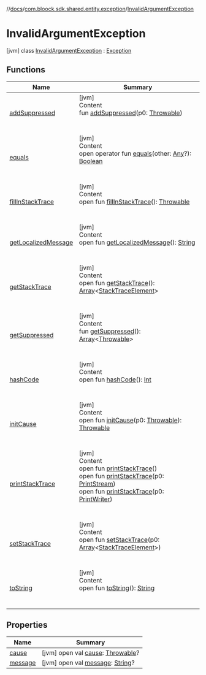 //[docs](../../index.md)/[com.bloock.sdk.shared.entity.exception](../index.md)/[InvalidArgumentException](index.md)



# InvalidArgumentException  
 [jvm] class [InvalidArgumentException](index.md) : [Exception](https://docs.oracle.com/javase/8/docs/api/java/lang/Exception.html)   


## Functions  
  
|  Name|  Summary| 
|---|---|
| <a name="kotlin/Throwable/addSuppressed/#kotlin.Throwable/PointingToDeclaration/"></a>[addSuppressed](index.md#%5Bkotlin%2FThrowable%2FaddSuppressed%2F%23kotlin.Throwable%2FPointingToDeclaration%2F%5D%2FFunctions%2F-101246078)| <a name="kotlin/Throwable/addSuppressed/#kotlin.Throwable/PointingToDeclaration/"></a>[jvm]  <br>Content  <br>fun [addSuppressed](index.md#%5Bkotlin%2FThrowable%2FaddSuppressed%2F%23kotlin.Throwable%2FPointingToDeclaration%2F%5D%2FFunctions%2F-101246078)(p0: [Throwable](https://kotlinlang.org/api/latest/jvm/stdlib/kotlin/-throwable/index.html))  <br><br><br>
| <a name="kotlin/Any/equals/#kotlin.Any?/PointingToDeclaration/"></a>[equals](index.md#%5Bkotlin%2FAny%2Fequals%2F%23kotlin.Any%3F%2FPointingToDeclaration%2F%5D%2FFunctions%2F-101246078)| <a name="kotlin/Any/equals/#kotlin.Any?/PointingToDeclaration/"></a>[jvm]  <br>Content  <br>open operator fun [equals](index.md#%5Bkotlin%2FAny%2Fequals%2F%23kotlin.Any%3F%2FPointingToDeclaration%2F%5D%2FFunctions%2F-101246078)(other: [Any](https://kotlinlang.org/api/latest/jvm/stdlib/kotlin/-any/index.html)?): [Boolean](https://kotlinlang.org/api/latest/jvm/stdlib/kotlin/-boolean/index.html)  <br><br><br>
| <a name="kotlin/Throwable/fillInStackTrace/#/PointingToDeclaration/"></a>[fillInStackTrace](index.md#%5Bkotlin%2FThrowable%2FfillInStackTrace%2F%23%2FPointingToDeclaration%2F%5D%2FFunctions%2F-101246078)| <a name="kotlin/Throwable/fillInStackTrace/#/PointingToDeclaration/"></a>[jvm]  <br>Content  <br>open fun [fillInStackTrace](index.md#%5Bkotlin%2FThrowable%2FfillInStackTrace%2F%23%2FPointingToDeclaration%2F%5D%2FFunctions%2F-101246078)(): [Throwable](https://kotlinlang.org/api/latest/jvm/stdlib/kotlin/-throwable/index.html)  <br><br><br>
| <a name="kotlin/Throwable/getLocalizedMessage/#/PointingToDeclaration/"></a>[getLocalizedMessage](index.md#%5Bkotlin%2FThrowable%2FgetLocalizedMessage%2F%23%2FPointingToDeclaration%2F%5D%2FFunctions%2F-101246078)| <a name="kotlin/Throwable/getLocalizedMessage/#/PointingToDeclaration/"></a>[jvm]  <br>Content  <br>open fun [getLocalizedMessage](index.md#%5Bkotlin%2FThrowable%2FgetLocalizedMessage%2F%23%2FPointingToDeclaration%2F%5D%2FFunctions%2F-101246078)(): [String](https://kotlinlang.org/api/latest/jvm/stdlib/kotlin/-string/index.html)  <br><br><br>
| <a name="kotlin/Throwable/getStackTrace/#/PointingToDeclaration/"></a>[getStackTrace](index.md#%5Bkotlin%2FThrowable%2FgetStackTrace%2F%23%2FPointingToDeclaration%2F%5D%2FFunctions%2F-101246078)| <a name="kotlin/Throwable/getStackTrace/#/PointingToDeclaration/"></a>[jvm]  <br>Content  <br>open fun [getStackTrace](index.md#%5Bkotlin%2FThrowable%2FgetStackTrace%2F%23%2FPointingToDeclaration%2F%5D%2FFunctions%2F-101246078)(): [Array](https://kotlinlang.org/api/latest/jvm/stdlib/kotlin/-array/index.html)<[StackTraceElement](https://docs.oracle.com/javase/8/docs/api/java/lang/StackTraceElement.html)>  <br><br><br>
| <a name="kotlin/Throwable/getSuppressed/#/PointingToDeclaration/"></a>[getSuppressed](index.md#%5Bkotlin%2FThrowable%2FgetSuppressed%2F%23%2FPointingToDeclaration%2F%5D%2FFunctions%2F-101246078)| <a name="kotlin/Throwable/getSuppressed/#/PointingToDeclaration/"></a>[jvm]  <br>Content  <br>fun [getSuppressed](index.md#%5Bkotlin%2FThrowable%2FgetSuppressed%2F%23%2FPointingToDeclaration%2F%5D%2FFunctions%2F-101246078)(): [Array](https://kotlinlang.org/api/latest/jvm/stdlib/kotlin/-array/index.html)<[Throwable](https://kotlinlang.org/api/latest/jvm/stdlib/kotlin/-throwable/index.html)>  <br><br><br>
| <a name="kotlin/Any/hashCode/#/PointingToDeclaration/"></a>[hashCode](index.md#%5Bkotlin%2FAny%2FhashCode%2F%23%2FPointingToDeclaration%2F%5D%2FFunctions%2F-101246078)| <a name="kotlin/Any/hashCode/#/PointingToDeclaration/"></a>[jvm]  <br>Content  <br>open fun [hashCode](index.md#%5Bkotlin%2FAny%2FhashCode%2F%23%2FPointingToDeclaration%2F%5D%2FFunctions%2F-101246078)(): [Int](https://kotlinlang.org/api/latest/jvm/stdlib/kotlin/-int/index.html)  <br><br><br>
| <a name="kotlin/Throwable/initCause/#kotlin.Throwable/PointingToDeclaration/"></a>[initCause](index.md#%5Bkotlin%2FThrowable%2FinitCause%2F%23kotlin.Throwable%2FPointingToDeclaration%2F%5D%2FFunctions%2F-101246078)| <a name="kotlin/Throwable/initCause/#kotlin.Throwable/PointingToDeclaration/"></a>[jvm]  <br>Content  <br>open fun [initCause](index.md#%5Bkotlin%2FThrowable%2FinitCause%2F%23kotlin.Throwable%2FPointingToDeclaration%2F%5D%2FFunctions%2F-101246078)(p0: [Throwable](https://kotlinlang.org/api/latest/jvm/stdlib/kotlin/-throwable/index.html)): [Throwable](https://kotlinlang.org/api/latest/jvm/stdlib/kotlin/-throwable/index.html)  <br><br><br>
| <a name="kotlin/Throwable/printStackTrace/#/PointingToDeclaration/"></a>[printStackTrace](index.md#%5Bkotlin%2FThrowable%2FprintStackTrace%2F%23%2FPointingToDeclaration%2F%5D%2FFunctions%2F-101246078)| <a name="kotlin/Throwable/printStackTrace/#/PointingToDeclaration/"></a>[jvm]  <br>Content  <br>open fun [printStackTrace](index.md#%5Bkotlin%2FThrowable%2FprintStackTrace%2F%23%2FPointingToDeclaration%2F%5D%2FFunctions%2F-101246078)()  <br>open fun [printStackTrace](index.md#%5Bkotlin%2FThrowable%2FprintStackTrace%2F%23java.io.PrintStream%2FPointingToDeclaration%2F%5D%2FFunctions%2F-101246078)(p0: [PrintStream](https://docs.oracle.com/javase/8/docs/api/java/io/PrintStream.html))  <br>open fun [printStackTrace](index.md#%5Bkotlin%2FThrowable%2FprintStackTrace%2F%23java.io.PrintWriter%2FPointingToDeclaration%2F%5D%2FFunctions%2F-101246078)(p0: [PrintWriter](https://docs.oracle.com/javase/8/docs/api/java/io/PrintWriter.html))  <br><br><br>
| <a name="kotlin/Throwable/setStackTrace/#kotlin.Array[java.lang.StackTraceElement]/PointingToDeclaration/"></a>[setStackTrace](index.md#%5Bkotlin%2FThrowable%2FsetStackTrace%2F%23kotlin.Array%5Bjava.lang.StackTraceElement%5D%2FPointingToDeclaration%2F%5D%2FFunctions%2F-101246078)| <a name="kotlin/Throwable/setStackTrace/#kotlin.Array[java.lang.StackTraceElement]/PointingToDeclaration/"></a>[jvm]  <br>Content  <br>open fun [setStackTrace](index.md#%5Bkotlin%2FThrowable%2FsetStackTrace%2F%23kotlin.Array%5Bjava.lang.StackTraceElement%5D%2FPointingToDeclaration%2F%5D%2FFunctions%2F-101246078)(p0: [Array](https://kotlinlang.org/api/latest/jvm/stdlib/kotlin/-array/index.html)<[StackTraceElement](https://docs.oracle.com/javase/8/docs/api/java/lang/StackTraceElement.html)>)  <br><br><br>
| <a name="kotlin/Any/toString/#/PointingToDeclaration/"></a>[toString](index.md#%5Bkotlin%2FAny%2FtoString%2F%23%2FPointingToDeclaration%2F%5D%2FFunctions%2F-101246078)| <a name="kotlin/Any/toString/#/PointingToDeclaration/"></a>[jvm]  <br>Content  <br>open fun [toString](index.md#%5Bkotlin%2FAny%2FtoString%2F%23%2FPointingToDeclaration%2F%5D%2FFunctions%2F-101246078)(): [String](https://kotlinlang.org/api/latest/jvm/stdlib/kotlin/-string/index.html)  <br><br><br>


## Properties  
  
|  Name|  Summary| 
|---|---|
| <a name="com.bloock.sdk.shared.entity.exception/InvalidArgumentException/cause/#/PointingToDeclaration/"></a>[cause](index.md#%5Bcom.bloock.sdk.shared.entity.exception%2FInvalidArgumentException%2Fcause%2F%23%2FPointingToDeclaration%2F%5D%2FProperties%2F-101246078)| <a name="com.bloock.sdk.shared.entity.exception/InvalidArgumentException/cause/#/PointingToDeclaration/"></a> [jvm] open val [cause](index.md#%5Bcom.bloock.sdk.shared.entity.exception%2FInvalidArgumentException%2Fcause%2F%23%2FPointingToDeclaration%2F%5D%2FProperties%2F-101246078): [Throwable](https://kotlinlang.org/api/latest/jvm/stdlib/kotlin/-throwable/index.html)?   <br>
| <a name="com.bloock.sdk.shared.entity.exception/InvalidArgumentException/message/#/PointingToDeclaration/"></a>[message](index.md#%5Bcom.bloock.sdk.shared.entity.exception%2FInvalidArgumentException%2Fmessage%2F%23%2FPointingToDeclaration%2F%5D%2FProperties%2F-101246078)| <a name="com.bloock.sdk.shared.entity.exception/InvalidArgumentException/message/#/PointingToDeclaration/"></a> [jvm] open val [message](index.md#%5Bcom.bloock.sdk.shared.entity.exception%2FInvalidArgumentException%2Fmessage%2F%23%2FPointingToDeclaration%2F%5D%2FProperties%2F-101246078): [String](https://kotlinlang.org/api/latest/jvm/stdlib/kotlin/-string/index.html)?   <br>

